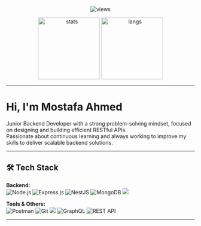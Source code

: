 
<p align="center">
  <img src="https://komarev.com/ghpvc/?username=Mostafahmed21&color=blueviolet" alt="views"/>
</p>

<p align="center">
  <img src="https://github-readme-stats.vercel.app/api?username=Mostafahmed21&show_icons=true&theme=radical" alt="stats" height="165"/>
  <img src="https://github-readme-stats.vercel.app/api/top-langs/?username=Mostafahmed21&layout=compact&theme=radical" alt="langs" height="165"/>
</p>

---

#  Hi, I'm Mostafa Ahmed  


 Junior Backend Developer with a strong problem-solving mindset, focused on designing and building efficient RESTful APIs.  
Passionate about continuous learning and always working to improve my skills to deliver scalable backend solutions.  



---

## 🛠️ Tech Stack

**Backend:**  
![Node.js](https://img.shields.io/badge/Node.js-339933?style=for-the-badge&logo=node.js&logoColor=white)
![Express.js](https://img.shields.io/badge/Express.js-000000?style=for-the-badge&logo=express&logoColor=white)
![NestJS](https://img.shields.io/badge/NestJS-E0234E?style=for-the-badge&logo=nestjs&logoColor=white)
![MongoDB](https://img.shields.io/badge/MongoDB-4EA94B?style=for-the-badge&logo=mongodb&logoColor=white)
<img src="https://img.shields.io/badge/MySQL-4479A1?style=for-the-badge&logo=mysql&logoColor=white" />

**Tools & Others:**  
![Postman](https://img.shields.io/badge/Postman-FF6C37?style=for-the-badge&logo=postman&logoColor=white)
![Git](https://img.shields.io/badge/Git-F05032?style=for-the-badge&logo=git&logoColor=white)
 <img src="https://img.shields.io/badge/VS%20Code-007ACC?style=for-the-badge&logo=visualstudiocode&logoColor=white" />
 ![GraphQL](https://img.shields.io/badge/GraphQL-E10098?style=for-the-badge&logo=graphql&logoColor=white)
![REST API](https://img.shields.io/badge/REST-02569B?style=for-the-badge&logo=api&logoColor=white)

---



